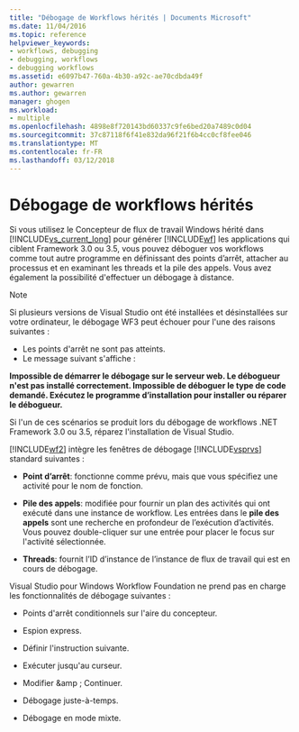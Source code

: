 ```yaml
---
title: "Débogage de Workflows hérités | Documents Microsoft"
ms.date: 11/04/2016
ms.topic: reference
helpviewer_keywords:
- workflows, debugging
- debugging, workflows
- debugging workflows
ms.assetid: e6097b47-760a-4b30-a92c-ae70cdbda49f
author: gewarren
ms.author: gewarren
manager: ghogen
ms.workload:
- multiple
ms.openlocfilehash: 4898e8f720143bd60337c9fe6bed20a7489c0d04
ms.sourcegitcommit: 37c87118f6f41e832da96f21f6b4cc0cf8fee046
ms.translationtype: MT
ms.contentlocale: fr-FR
ms.lasthandoff: 03/12/2018
---
```

# <a name="debugging-legacy-workflows"></a>Débogage de workflows hérités

Si vous utilisez le Concepteur de flux de travail Windows hérité dans [!INCLUDE[vs_current_long](../misc/includes/vs_current_long_md.md)] pour générer [!INCLUDE[wf](../workflow-designer/includes/wf_md.md)] les applications qui ciblent Framework 3.0 ou 3.5, vous pouvez déboguer vos workflows comme tout autre programme en définissant des points d’arrêt, attacher au processus et en examinant les threads et la pile des appels. Vous avez également la possibilité d'effectuer un débogage à distance.

> [!NOTE]
> Si plusieurs versions de Visual Studio ont été installées et désinstallées sur votre ordinateur, le débogage WF3 peut échouer pour l'une des raisons suivantes :
>
> -   Les points d'arrêt ne sont pas atteints.
> -   Le message suivant s'affiche :
>
> **Impossible de démarrer le débogage sur le serveur web. Le débogueur n'est pas installé correctement.  Impossible de déboguer le type de code demandé.  Exécutez le programme d’installation pour installer ou réparer le débogueur.**
>
> Si l'un de ces scénarios se produit lors du débogage de workflows .NET Framework 3.0 ou 3.5, réparez l'installation de Visual Studio.

 [!INCLUDE[wf2](../workflow-designer/includes/wf2_md.md)] intègre les fenêtres de débogage [!INCLUDE[vsprvs](../code-quality/includes/vsprvs_md.md)] standard suivantes :

-   **Point d’arrêt**: fonctionne comme prévu, mais que vous spécifiez une activité pour le nom de fonction.

-   **Pile des appels**: modifiée pour fournir un plan des activités qui ont exécuté dans une instance de workflow. Les entrées dans le **pile des appels** sont une recherche en profondeur de l’exécution d’activités. Vous pouvez double-cliquer sur une entrée pour placer le focus sur l'activité sélectionnée.

-   **Threads**: fournit l’ID d’instance de l’instance de flux de travail qui est en cours de débogage.

 Visual Studio pour Windows Workflow Foundation ne prend pas en charge les fonctionnalités de débogage suivantes :

-   Points d'arrêt conditionnels sur l'aire du concepteur.

-   Espion express.

-   Définir l'instruction suivante.

-   Exécuter jusqu'au curseur.

-   Modifier &amp ; Continuer.

-   Débogage juste-à-temps.

-   Débogage en mode mixte.